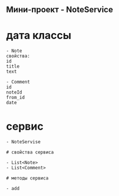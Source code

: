## Мини-проект - NoteService

# дата классы
```
- Note
свойства:
id
title
text

- Comment
id
noteId
from_id
date
```

# сервис
```
- NoteServise

# свойства сервиса

- List<Note>
- List<Comment>

# методы сервиса

- add
```